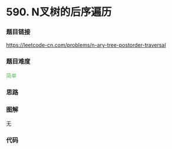 # 590. N叉树的后序遍历

### 题目链接

https://leetcode-cn.com/problems/n-ary-tree-postorder-traversal

### 题目难度

<font color=#5CB85C>简单</font>

### 思路



### 图解

无

### 代码

```python
```
